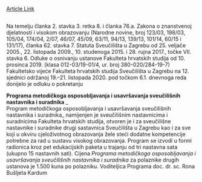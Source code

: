 [Article Link](https://www.fhs.hr/studiji/edukacije/pmous)

## 
Na temelju članka 2. stavka 3. retka 8. i članka 76.a. Zakona o znanstvenoj djelatnosti i visokom obrazovanju (Narodne novine, broj 123/03, 198/03, 105/04, 174/04, 2/07, 46/07, 45/09, 63/11, 94/13, 139/13, 101/14, 60/15 i 131/17), članka 62. stavka 7. Statuta Sveučilišta u Zagrebu od 25. veljače 2005., 22. listopada 2009., 10. studenoga 2015. i 28. rujna 2017., točke VII. stavka 6. Odluke o osnivanju ustanove Fakulteta hrvatskih studija od 10. prosinca 2019. (klasa 012-03/19-01/4, ur. broj 380-020/284-19-7) Fakultetsko vijeće Fakulteta hrvatskih studija Sveučilišta u Zagrebu na 12. sjednici održanoj 19.–21. listopada 2020. pod točkom 6.1. dnevnoga reda donijelo je odluku o pokretanju  

**Programa metodičkoga osposobljavanja i usavršavanja sveučilišnih nastavnika i suradnika**
_  
Program metodičkoga osposobljavanja i usavršavanja sveučilišnih nastavnika i suradnika_ namijenjen je sveučilišnim nastavnicima i suradnicima Fakulteta hrvatskih studija, otvoren je i za sveučilišne nastavnike i suradnike drugi sastavnica Sveučilišta u Zagrebu kao i za sve koji u okviru cjeloživotnog obrazovanja žele steći dodatne kompetencije potrebne za rad u sustavu visokog obrazovanja. 
Program se izvodi u formi radionica kroz pet edukacijskih paketa u trajanju od tri nastavna sata (ukupno 15 nastavnih sati). 
Cijena _Programa metodičkoga osposobljavanja i usavršavanja sveučilišnih nastavnika i suradnika_ za polaznike drugih ustanova je 1.500 kuna po polazniku.
Voditeljica Programa 
doc. dr. sc. Rona Bušljeta Kardum
  


